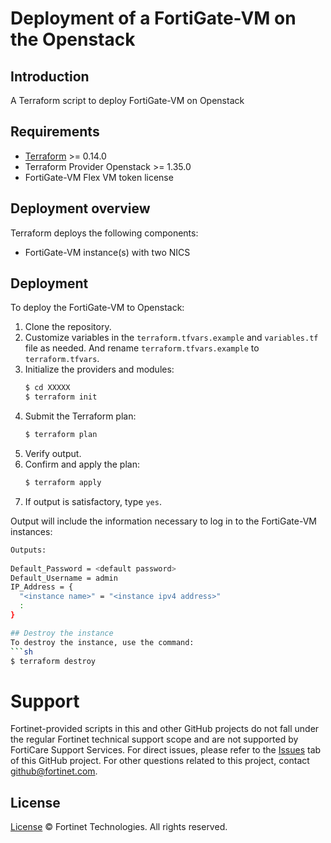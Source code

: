 # Deployment of a FortiGate-VM on the Openstack
## Introduction
A Terraform script to deploy FortiGate-VM on Openstack

## Requirements
* [Terraform](https://learn.hashicorp.com/terraform/getting-started/install.html) >= 0.14.0
* Terraform Provider Openstack >= 1.35.0
* FortiGate-VM Flex VM token license

## Deployment overview
Terraform deploys the following components:
   - FortiGate-VM instance(s) with two NICS

## Deployment
To deploy the FortiGate-VM to Openstack:
1. Clone the repository.
2. Customize variables in the `terraform.tfvars.example` and `variables.tf` file as needed.  And rename `terraform.tfvars.example` to `terraform.tfvars`.
3. Initialize the providers and modules:
   ```sh
   $ cd XXXXX
   $ terraform init
    ```
4. Submit the Terraform plan:
   ```sh
   $ terraform plan
   ```
5. Verify output.
6. Confirm and apply the plan:
   ```sh
   $ terraform apply
   ```
7. If output is satisfactory, type `yes`.

Output will include the information necessary to log in to the FortiGate-VM instances:
```sh
Outputs: 
                 
Default_Password = <default password> 
Default_Username = admin 
IP_Address = {                                  
  "<instance name>" = "<instance ipv4 address>"                    
  :  
}     

## Destroy the instance
To destroy the instance, use the command:
```sh
$ terraform destroy
```

# Support
Fortinet-provided scripts in this and other GitHub projects do not fall under the regular Fortinet technical support scope and are not supported by FortiCare Support Services.
For direct issues, please refer to the [Issues](https://github.com/fortinet/fortigate-terraform-deploy/issues) tab of this GitHub project.
For other questions related to this project, contact [github@fortinet.com](mailto:github@fortinet.com).

## License
[License](https://github.com/fortinet/fortigate-terraform-deploy/blob/master/LICENSE) © Fortinet Technologies. All rights reserved.


